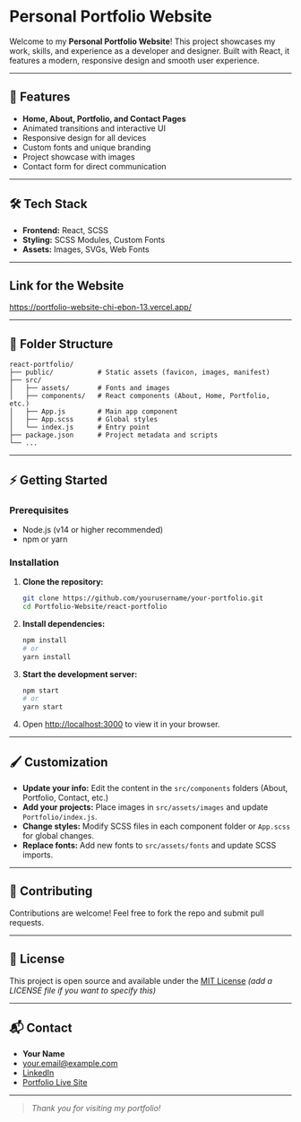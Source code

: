 # Personal Portfolio Website

Welcome to my **Personal Portfolio Website**! This project showcases my work, skills, and experience as a developer and designer. Built with React, it features a modern, responsive design and smooth user experience.

---

## 🚀 Features

- **Home, About, Portfolio, and Contact Pages**
- Animated transitions and interactive UI
- Responsive design for all devices
- Custom fonts and unique branding
- Project showcase with images
- Contact form for direct communication

---

## 🛠️ Tech Stack

- **Frontend:** React, SCSS
- **Styling:** SCSS Modules, Custom Fonts
- **Assets:** Images, SVGs, Web Fonts

---

## Link for the Website

https://portfolio-website-chi-ebon-13.vercel.app/

---

## 📂 Folder Structure

```
react-portfolio/
├── public/           # Static assets (favicon, images, manifest)
├── src/
│   ├── assets/       # Fonts and images
│   ├── components/   # React components (About, Home, Portfolio, etc.)
│   ├── App.js        # Main app component
│   ├── App.scss      # Global styles
│   └── index.js      # Entry point
├── package.json      # Project metadata and scripts
└── ...
```

---

## ⚡ Getting Started

### Prerequisites
- Node.js (v14 or higher recommended)
- npm or yarn

### Installation

1. **Clone the repository:**
   ```bash
   git clone https://github.com/yourusername/your-portfolio.git
   cd Portfolio-Website/react-portfolio
   ```
2. **Install dependencies:**
   ```bash
   npm install
   # or
   yarn install
   ```
3. **Start the development server:**
   ```bash
   npm start
   # or
   yarn start
   ```
4. Open [http://localhost:3000](http://localhost:3000) to view it in your browser.

---

## 🖌️ Customization

- **Update your info:** Edit the content in the `src/components` folders (About, Portfolio, Contact, etc.)
- **Add your projects:** Place images in `src/assets/images` and update `Portfolio/index.js`.
- **Change styles:** Modify SCSS files in each component folder or `App.scss` for global changes.
- **Replace fonts:** Add new fonts to `src/assets/fonts` and update SCSS imports.

---

## 🤝 Contributing

Contributions are welcome! Feel free to fork the repo and submit pull requests.

---

## 📄 License

This project is open source and available under the [MIT License](LICENSE) _(add a LICENSE file if you want to specify this)_

---

## 📬 Contact

- **Your Name**
- [your.email@example.com](mailto:your.email@example.com)
- [LinkedIn](https://linkedin.com/in/yourprofile)
- [Portfolio Live Site](https://your-portfolio-live-link.com)

---

> _Thank you for visiting my portfolio!_ 
